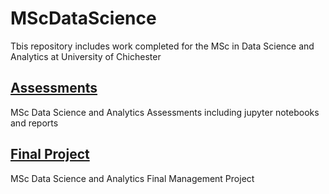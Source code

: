 # MScDataScience

Tbis repository includes work completed for the MSc in Data Science and Analytics at University of Chichester

## [Assessments](https://github.com/Auckland68/MScAssessments)
MSc Data Science and Analytics Assessments including jupyter notebooks and reports

## [Final Project](https://github.com/Auckland68/Arun-Travel-Reviews-Analysis)
MSc Data Science and Analytics Final Management Project
